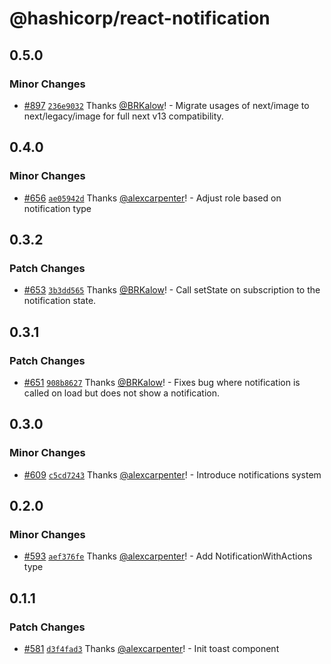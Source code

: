 # @hashicorp/react-notification

## 0.5.0

### Minor Changes

- [#897](https://github.com/hashicorp/react-components/pull/897) [`236e9032`](https://github.com/hashicorp/react-components/commit/236e903243b555aff1814d59a6ec97c7308dedf9) Thanks [@BRKalow](https://github.com/BRKalow)! - Migrate usages of next/image to next/legacy/image for full next v13 compatibility.

## 0.4.0

### Minor Changes

- [#656](https://github.com/hashicorp/react-components/pull/656) [`ae05942d`](https://github.com/hashicorp/react-components/commit/ae05942d4a632c55c4137bc8108f7723df477f5a) Thanks [@alexcarpenter](https://github.com/alexcarpenter)! - Adjust role based on notification type

## 0.3.2

### Patch Changes

- [#653](https://github.com/hashicorp/react-components/pull/653) [`3b3dd565`](https://github.com/hashicorp/react-components/commit/3b3dd5652a92a5cc047596e45c24b194668cd4e1) Thanks [@BRKalow](https://github.com/BRKalow)! - Call setState on subscription to the notification state.

## 0.3.1

### Patch Changes

- [#651](https://github.com/hashicorp/react-components/pull/651) [`908b8627`](https://github.com/hashicorp/react-components/commit/908b8627228dedf0ae9db954bae01e788f5b3780) Thanks [@BRKalow](https://github.com/BRKalow)! - Fixes bug where notification is called on load but does not show a notification.

## 0.3.0

### Minor Changes

- [#609](https://github.com/hashicorp/react-components/pull/609) [`c5cd7243`](https://github.com/hashicorp/react-components/commit/c5cd72438f5ba062d356acffa375fb94a4244649) Thanks [@alexcarpenter](https://github.com/alexcarpenter)! - Introduce notifications system

## 0.2.0

### Minor Changes

- [#593](https://github.com/hashicorp/react-components/pull/593) [`aef376fe`](https://github.com/hashicorp/react-components/commit/aef376fe022b3fdd4af61c2846e0a1de948e3910) Thanks [@alexcarpenter](https://github.com/alexcarpenter)! - Add NotificationWithActions type

## 0.1.1

### Patch Changes

- [#581](https://github.com/hashicorp/react-components/pull/581) [`d3f4fad3`](https://github.com/hashicorp/react-components/commit/d3f4fad33ef08e440bebd46fe82b23b26728cba7) Thanks [@alexcarpenter](https://github.com/alexcarpenter)! - Init toast component
